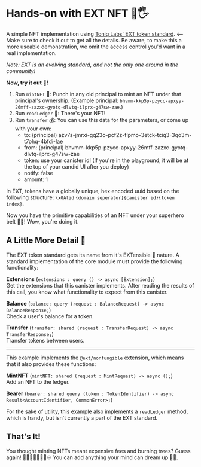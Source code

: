 # Hands-on with EXT NFT 💎🖐️

A simple NFT implementation using [Toniq Labs' EXT token standard](https://github.com/Toniq-Labs/extendable-token/). <-- Make sure to check it out to get all the details. Be aware, to make this a more useable demonstration, we omit the access control you'd want in a real implementation.

*Note: EXT is an evolving standard, and not the only one around in the community!*

**Now, try it out 🧐!**    

1. Run `mintNFT` 🌿: Punch in any old principal to mint an NFT under that principal's ownership. (Example principal: `bhvmm-kkp5p-pzycc-apxyy-26mff-zazxc-gyotq-dlvtq-ilprx-g47sw-zae`.)
2. Run `readLedger` 📜: There's your NFT!
3. Run `transfer` 💰: You can use this data for the parameters, or come up with your own:
    - to: (principal) azv7s-jmrxi-gq23o-pcf2z-flpmo-3etck-tciq3-3qo3m-t7phq-4bfdi-lae
    - from: (principal) bhvmm-kkp5p-pzycc-apxyy-26mff-zazxc-gyotq-dlvtq-ilprx-g47sw-zae
    - token: use your canister id! (If you're in the playground, it will be at the top of your candid UI after you deploy)
    - notify: false
    - amount: 1

In EXT, tokens have a globally unique, hex encoded uuid based on the following structure: `\x0Atid` `{domain seperator}{canister id}{token index}`.

Now you have the primitive capabilities of an NFT under your superhero belt 🐱‍🏍! Wow, you're doing it.

## A Little More Detail 🔎

The EXT token standard gets its name from it's EXTensible 🔗 nature. A standard implementation of the core module must provide the following functionality:

**Extensions** (`extensions : query () -> async [Extension];`)    
Get the extensions that this canister implements. After reading the results of this call, you know what functionality to expect from this canister.

**Balance** (`balance: query (request : BalanceRequest) -> async BalanceResponse;`)    
Check a user's balance for a token.

**Transfer** (`transfer: shared (request : TransferRequest) -> async TransferResponse;`)    
Transfer tokens between users.

----

This example implements the `@ext/nonfungible` extension, which means that it also provides these functions:

**MintNFT** (`mintNFT: shared (request : MintRequest) -> async ();`)    
Add an NFT to the ledger.

**Bearer** (`bearer: shared query (token : TokenIdentifier) -> async Result<AccountIdentifier, CommonError>;`)    

For the sake of utility, this example also implements a `readLedger` method, which is handy, but isn't currently a part of the EXT standard.

## That's It!

You thought minting NFTs meant expensive fees and burning trees? Guess again! 🌲🔥💵🔥🧯🧑‍🚒♾️ You can add anything your mind can dream up 🧠🤯.
